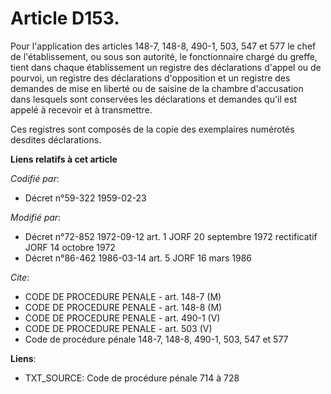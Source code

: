 # Article D153.

Pour l'application des articles 148-7, 148-8, 490-1, 503, 547 et 577 le chef de l'établissement, ou sous son autorité, le
fonctionnaire chargé du greffe, tient dans chaque établissement un registre des déclarations d'appel ou de pourvoi, un
registre des déclarations d'opposition et un registre des demandes de mise en liberté ou de saisine de la chambre
d'accusation dans lesquels sont conservées les déclarations et demandes qu'il est appelé à recevoir et à transmettre. 

Ces registres sont composés de la copie des exemplaires numérotés desdites déclarations.

**Liens relatifs à cet article**

_Codifié par_:

  - Décret n°59-322 1959-02-23

_Modifié par_:

  - Décret n°72-852 1972-09-12 art. 1 JORF 20 septembre 1972 rectificatif JORF 14 octobre 1972
  - Décret n°86-462 1986-03-14 art. 5 JORF 16 mars 1986

_Cite_:

  - CODE DE PROCEDURE PENALE - art. 148-7 (M)
  - CODE DE PROCEDURE PENALE - art. 148-8 (M)
  - CODE DE PROCEDURE PENALE - art. 490-1 (V)
  - CODE DE PROCEDURE PENALE - art. 503 (V)
  - Code de procédure pénale 148-7, 148-8, 490-1, 503, 547 et 577

**Liens**:

  - TXT_SOURCE: Code de procédure pénale 714 à 728
